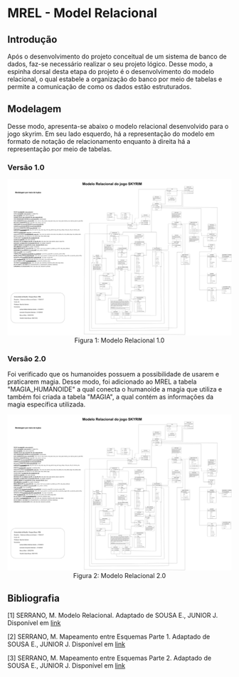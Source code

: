 # MREL - Model Relacional

## Introdução

Após o desenvolvimento do projeto conceitual de um sistema de banco de dados, faz-se necessário realizar o seu projeto lógico. Desse modo, a espinha dorsal desta etapa do projeto é o desenvolvimento do modelo relacional, o qual estabele a organização do banco por meio de tabelas e permite a comunicação de como os dados estão estruturados.

## Modelagem

Desse modo, apresenta-se abaixo o modelo relacional desenvolvido para o jogo skyrim. Em seu lado esquerdo, há a representação do modelo em formato de notação de relacionamento enquanto à direita há a representação por meio de tabelas.

### Versão 1.0

<div align="center">
  <img src="ModeloRelacionalSkyrim_Atualiacao01.drawio.png">
  Figura 1: Modelo Relacional 1.0
</div>

### Versão 2.0

Foi verificado que os humanoides possuem a possibilidade de usarem e praticarem magia. Desse modo, foi adicionado ao MREL a tabela "MAGIA_HUMANOIDE" a qual conecta o humanoide a magia que utiliza e também foi criada a tabela "MAGIA", a qual contém as informações da magia específica utilizada.
<div align="center">
  <img src="ModeloRelacionalSkyrim_Atualiacao02.drawio.png">
  Figura 2: Modelo Relacional 2.0
</div>


## Bibliografia

[1] SERRANO, M. Modelo Relacional. Adaptado de SOUSA E., JUNIOR J. Disponível em [link](https://aprender3.unb.br/pluginfile.php/2686556/mod_resource/content/1/Aula07_Relacional.pdf)

[2] SERRANO, M. Mapeamento entre Esquemas Parte 1. Adaptado de SOUSA E., JUNIOR J. Disponível em [link](https://aprender3.unb.br/pluginfile.php/2686558/mod_resource/content/1/Aula08_MapeamentoMER-REL-parte1.pdf)

[3] SERRANO, M. Mapeamento entre Esquemas Parte 2. Adaptado de SOUSA E., JUNIOR J. Disponível em [link](https://aprender3.unb.br/pluginfile.php/2686560/mod_resource/content/2/Aula09_MapeamentoMER-REL-parte2.pdf)


